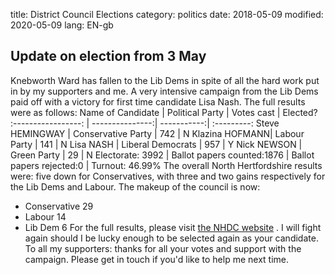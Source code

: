 title: District Council Elections
category: politics
date: 2018-05-09
modified: 2020-05-09
lang: EN-gb

## Update on election from 3 May
Knebworth Ward has fallen to the Lib Dems in spite of all the hard work put in by my supporters and me. A very intensive campaign from the Lib Dems paid off with a victory for first time candidate Lisa Nash. The full results were as follows:
Name of Candidate | Political Party |  Votes cast | Elected?
:-----------------: | ---------------:| -----------:| :---------:
Steve HEMINGWAY |  Conservative Party | 742  |      N
Klazina HOFMANN|  Labour Party   |    141     |   N
Lisa NASH     |  Liberal Democrats | 957     |   Y
Nick NEWSON   |  Green Party    |    29        | N
Electorate: 3992 | Ballot papers counted:1876 | Ballot papers rejected:0 | Turnout: 46.99%
The overall North Hertfordshire results were: five down for Conservatives, with three and two gains respectively for the Lib Dems and Labour.
The makeup of the council is now:
* Conservative 29
* Labour 14
* Lib Dem 6
For the full results, please visit [the NHDC website](https://www.north-herts.gov.uk/home/elections-and-voting/election-results/election-results-2018) .
I will fight again should I be lucky enough to be selected again as your candidate.
To all my supporters: thanks  for all your votes and  support with the campaign. Please get in touch if you'd like to help me next time.
